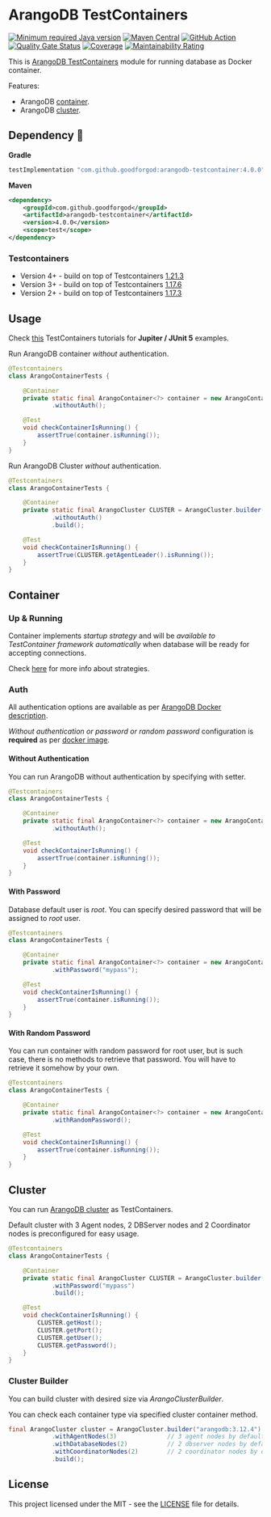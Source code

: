 # ArangoDB TestContainers

[![Minimum required Java version](https://img.shields.io/badge/Java-11%2B-blue?logo=openjdk)](https://openjdk.org/projects/jdk/11/)
[![Maven Central](https://maven-badges.herokuapp.com/maven-central/com.github.goodforgod/arangodb-testcontainer/badge.svg)](https://maven-badges.herokuapp.com/maven-central/com.github.goodforgod/arangodb-testcontainer)
[![GitHub Action](https://github.com/goodforgod/arangodb-testcontainers/workflows/CI%20Master/badge.svg)](https://github.com/GoodforGod/arangodb-testcontainers/actions?query=workflow%3A"CI+Master"++)
[![Quality Gate Status](https://sonarcloud.io/api/project_badges/measure?project=GoodforGod_arangodb-testcontainers&metric=alert_status)](https://sonarcloud.io/dashboard?id=GoodforGod_arangodb-testcontainers)
[![Coverage](https://sonarcloud.io/api/project_badges/measure?project=GoodforGod_arangodb-testcontainers&metric=coverage)](https://sonarcloud.io/dashboard?id=GoodforGod_arangodb-testcontainers)
[![Maintainability Rating](https://sonarcloud.io/api/project_badges/measure?project=GoodforGod_arangodb-testcontainers&metric=sqale_rating)](https://sonarcloud.io/dashboard?id=GoodforGod_arangodb-testcontainers)

This is [ArangoDB TestContainers](https://testcontainers.com/modules/arangodb/) module for running database as Docker container.

Features:
- ArangoDB [container](#container).
- ArangoDB [cluster](#cluster).

## Dependency :rocket:

**Gradle**
```groovy
testImplementation "com.github.goodforgod:arangodb-testcontainer:4.0.0"
```

**Maven**
```xml
<dependency>
    <groupId>com.github.goodforgod</groupId>
    <artifactId>arangodb-testcontainer</artifactId>
    <version>4.0.0</version>
    <scope>test</scope>
</dependency>
```

### Testcontainers

- Version 4+ - build on top of Testcontainers [1.21.3](https://mvnrepository.com/artifact/org.testcontainers/testcontainers/1.21.3)
- Version 3+ - build on top of Testcontainers [1.17.6](https://mvnrepository.com/artifact/org.testcontainers/testcontainers/1.17.6)
- Version 2+ - build on top of Testcontainers [1.17.3](https://mvnrepository.com/artifact/org.testcontainers/testcontainers/1.17.3)

## Usage

Check [this](https://www.testcontainers.org/test_framework_integration/junit_5/) TestContainers tutorials for **Jupiter / JUnit 5** examples.

Run ArangoDB container *without* authentication.
```java
@Testcontainers
class ArangoContainerTests {

    @Container
    private static final ArangoContainer<?> container = new ArangoContainer<>("arangodb:3.12.4")
            .withoutAuth();

    @Test
    void checkContainerIsRunning() {
        assertTrue(container.isRunning());
    }
}
```

Run ArangoDB Cluster *without* authentication.

```java
@Testcontainers
class ArangoContainerTests {

    @Container
    private static final ArangoCluster CLUSTER = ArangoCluster.builder("arangodb:3.12.4")
            .withoutAuth()
            .build();

    @Test
    void checkContainerIsRunning() {
        assertTrue(CLUSTER.getAgentLeader().isRunning());
    }
}
```

## Container

### Up & Running

Container implements *startup strategy* and will be *available to TestContainer framework automatically* when database will be ready for accepting connections.

Check [here](https://www.testcontainers.org/features/startup_and_waits/) for more info about strategies.

### Auth

All authentication options are available as per [ArangoDB Docker description](https://hub.docker.com/_/arangodb).

*Without authentication or password or random password* configuration is **required** as per [docker image](https://hub.docker.com/_/arangodb).

#### Without Authentication

You can run ArangoDB without authentication by specifying with setter.

```java
@Testcontainers
class ArangoContainerTests {

    @Container
    private static final ArangoContainer<?> container = new ArangoContainer<>()
            .withoutAuth();

    @Test
    void checkContainerIsRunning() {
        assertTrue(container.isRunning());
    }
}
```

#### With Password

Database default user is *root*. You can specify desired password that will be assigned to *root* user.

```java
@Testcontainers
class ArangoContainerTests {

    @Container
    private static final ArangoContainer<?> container = new ArangoContainer<>()
            .withPassword("mypass");

    @Test
    void checkContainerIsRunning() {
        assertTrue(container.isRunning());
    }
}
```

#### With Random Password

You can run container with random password for root user, 
but is such case, there is no methods to retrieve that password.
You will have to retrieve it somehow by your own.

```java
@Testcontainers
class ArangoContainerTests {

    @Container
    private static final ArangoContainer<?> container = new ArangoContainer<>()
            .withRandomPassword();

    @Test
    void checkContainerIsRunning() {
        assertTrue(container.isRunning());
    }
}
```

## Cluster

You can run [ArangoDB cluster](https://www.arangodb.com/community-server/cluster/) as TestContainers.

Default cluster with 3 Agent nodes, 2 DBServer nodes and 2 Coordinator nodes is preconfigured for easy usage.

```java
@Testcontainers
class ArangoContainerTests {

    @Container
    private static final ArangoCluster CLUSTER = ArangoCluster.builder("arangodb:3.12.4")
            .withPassword("mypass")
            .build();

    @Test
    void checkContainerIsRunning() {
        CLUSTER.getHost();
        CLUSTER.getPort();
        CLUSTER.getUser();
        CLUSTER.getPassword();
    }
}
```

### Cluster Builder

You can build cluster with desired size via *ArangoClusterBuilder*.

You can check each container type via specified cluster container method.

```java
final ArangoCluster cluster = ArangoCluster.builder("arangodb:3.12.4")
            .withAgentNodes(3)              // 3 agent nodes by default
            .withDatabaseNodes(2)           // 2 dbserver nodes by default
            .withCoordinatorNodes(2)        // 2 coordinator nodes by default
            .build();
```

## License

This project licensed under the MIT - see the [LICENSE](LICENSE) file for details.
